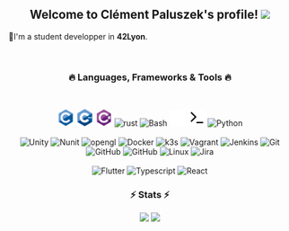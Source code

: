 <h2 align="center">
  Welcome to Clément Paluszek's profile!
  <img src="https://media.giphy.com/media/hvRJCLFzcasrR4ia7z/giphy.gif" width="28">
</h2>

🌱I'm a student developper in **42Lyon**.

<br>
<h3 align="center">🔥 Languages, Frameworks & Tools 🔥</h3>
<br>
<p align="center">
  <img alt="C" width="30px" src="https://raw.githubusercontent.com/devicons/devicon/master/icons/c/c-original.svg" />
  <img alt="C++" width="30px" src="https://raw.githubusercontent.com/devicons/devicon/master/icons/cplusplus/cplusplus-original.svg" />
  <img alt="C#" width="30px" src="https://raw.githubusercontent.com/devicons/devicon/master/icons/csharp/csharp-original.svg" />
  <img alt="rust" width="30px" src="https://cdn.jsdelivr.net/gh/devicons/devicon@latest/icons/rust/rust-original.svg" />
  <img alt="Bash" width="30px" src="https://cdn.jsdelivr.net/gh/devicons/devicon/icons/bash/bash-original.svg" />
  <img alt="Terminal" width="30px" src="./img/terminal-dark.svg#gh-dark-mode-only" />
  <img alt="Terminal" width="30px" src="./img/terminal-light.svg#gh-light-mode-only" />
  <img alt="Python" width="30px" src="https://cdn.jsdelivr.net/gh/devicons/devicon/icons/python/python-original.svg" >
  <br / >
  <br / >
  <img alt="Unity" width="30px" src="https://www.vectorlogo.zone/logos/unity3d/unity3d-icon.svg" />
  <img alt="Nunit" width="30px" src="https://avatars.githubusercontent.com/u/2678858?s=200&v=4" />
  <img alt="opengl" width="30px" src="https://cdn.jsdelivr.net/gh/devicons/devicon/icons/opengl/opengl-original.svg" />
  <img alt="Docker" width="40px" src="https://cdn.jsdelivr.net/gh/devicons/devicon/icons/docker/docker-original.svg" />
  <img alt="k3s" width="30px" src="https://cdn.jsdelivr.net/gh/devicons/devicon@latest/icons/k3s/k3s-original.svg" />   
  <img alt="Vagrant" width="30px" src="https://cdn.jsdelivr.net/gh/devicons/devicon@latest/icons/vagrant/vagrant-original.svg" />   
  <img alt="Jenkins" width="30px" src="https://cdn.jsdelivr.net/gh/devicons/devicon@latest/icons/jenkins/jenkins-original.svg" />
  <img alt="Git" width="30px" src="https://cdn.jsdelivr.net/gh/devicons/devicon/icons/git/git-original.svg" />
  <img alt="GitHub" width="30px" src="https://user-images.githubusercontent.com/3369400/139447912-e0f43f33-6d9f-45f8-be46-2df5bbc91289.png#gh-dark-mode-only" />
  <img alt="GitHub" width="30px" src="https://user-images.githubusercontent.com/3369400/139448065-39a229ba-4b06-434b-bc67-616e2ed80c8f.png#gh-light-mode-only" />
  <img alt="Linux" width="30px" src="https://cdn.jsdelivr.net/gh/devicons/devicon/icons/linux/linux-original.svg" title="Linux" />
  <img alt="Jira" width="30px" src="https://cdn.jsdelivr.net/gh/devicons/devicon/icons/jira/jira-original.svg" />
  <br />     
  <br />     
  <img alt="Flutter" width="30px" src="https://cdn.jsdelivr.net/gh/devicons/devicon@latest/icons/flutter/flutter-original.svg" />
  <img alt="Typescript" width="30px" src="https://cdn.jsdelivr.net/gh/devicons/devicon/icons/typescript/typescript-original.svg" >
  <img alt="React" width="30px" src="https://cdn.jsdelivr.net/gh/devicons/devicon/icons/react/react-original.svg" />
          
  
<p align="center">

<h3 align="center">⚡ Stats ⚡</h3>
<!-- <p display="left"><img src="http://github-profile-summary-cards.vercel.app/api/cards/profile-details?username=Cpaluszek&theme=default"/></p> -->
<p align="center"><img src="http://github-profile-summary-cards.vercel.app/api/cards/stats?username=Cpaluszek&theme=default" />
<img src="http://github-profile-summary-cards.vercel.app/api/cards/repos-per-language?username=Cpaluszek&theme=default"/></p>

<!-- <p align="center">
<img src="https://komarev.com/ghpvc/?username=Cpaluszek&style=for-the-badge" ait="profile-views">
</p>-->
